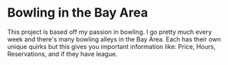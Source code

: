 
# Bowling in the Bay Area

This project is based off my passion in bowling. I go pretty much every week and there's many bowling alleys in the Bay Area. Each has their own unique quirks but this gives you important information like: Price, Hours, Reservations, and if they have league.



